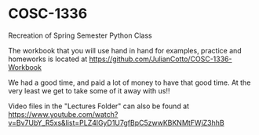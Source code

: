 # COSC-1336
Recreation of Spring Semester Python Class

The workbook that you will use hand in hand for examples, practice and homeworks is located at https://github.com/JulianCotto/COSC-1336-Workbook

We had a good time, and paid a lot of money to have that good time. 
At the very least we get to take some of it away with us!!

Video files in the "Lectures Folder" can also be found at https://www.youtube.com/watch?v=Bv7UbY_R5xs&list=PLZ4lGyD1U7gfBpC5zwwKBKNMtFWjZ3hhB
